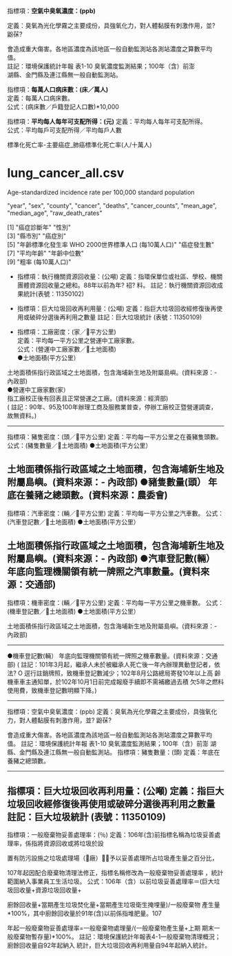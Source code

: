 指標項：**空氣中臭氧濃度：(ppb)**

定義：臭氧為光化學霧之主要成份，具強氧化力，對人體黏膜有刺激作用，並?				
鼢茠?				
       				
會造成重大傷害。各地區濃度為該地區一般自動監測站各測站濃度之算數平均 				
       值。 				
註記：環境保護統計年報 表1-10  臭氧濃度監測結果；100年（含）前澎 				
       湖縣、金門縣及連江縣無一般自動監測站。 


指標項：**每萬人口病床數：(床／萬人)** 		
定義：每萬人口病床數。 		
公式：(病床數／戶籍登記人口數)*10,000

指標項：**平均每人每年可支配所得：(元)**	
定義：平均每人每年可支配所得。 	
公式：平均每戶可支配所得／平均每戶人數 	

標準化死亡率-主要癌症_肺癌標準化死亡率(人/十萬人)


# lung_cancer_all.csv
Age-standardized incidence rate per 100,000 standard population

"year", "sex", "county", "cancer", "deaths", "cancer_counts", "mean_age", "median_age", "raw_death_rates"

[1] "癌症診斷年"                                          "性別"                                               
[3] "縣市別"                                              "癌症別"                                             
[5] "年齡標準化發生率  WHO 2000世界標準人口 (每10萬人口)" "癌症發生數"                                         
[7] "平均年齡"                                            "年齡中位數"                                         
[9] "粗率 (每10萬人口)" 

- 指標項：執行機關資源回收量：(公噸) 
定義：指環保單位或社區、學校、機關團體資源回收量之總和。88年以前為年?
袑?
       料。 
註記：執行機關資源回收成果統計(表號：11350102) 

- 指標項：巨大垃圾回收再利用量：(公噸) 
定義：指巨大垃圾回收經修復後再使用或破碎分選後再利用之數量 
註記：巨大垃圾統計 (表號：11350109)


- 指標項：工廠密度：(家／平方公里) 																									
定義：平均每一平方公里之營運中工廠家數。 																									
公式：(營運中工廠家數／土地面積) 																									
●土地面積(平方公里） 																									
     																									
土地面積係指行政區域之土地面積，包含海埔新生地及附屬島嶼。(資料來源：-																									
內政部) 																									
●營運中工廠家數(家） 																									
     指工廠校正後有回表且正常營運之工廠。(資料來源：經濟部) 																									
( 註記：90年、95及100年辦理工商及服務業普查，停辦工廠校正暨營運調查， 																									
       故無資料。) 																

------------------------------ 
指標項：豬隻密度：(頭／平方公里) 
定義：平均每一平方公里之在養豬隻頭數。 
公式：(豬隻數量／土地面積) 
●土地面積(平方公里） 
     
土地面積係指行政區域之土地面積，包含海埔新生地及附屬島嶼。(資料來源：-
內政部) 
●豬隻數量(頭） 
     年底在養豬之總頭數。(資料來源：農委會) 
------------------------------
指標項：汽車密度：(輛／平方公里) 
定義：平均每一平方公里之汽車數。 
公式：(汽車登記數／土地面積) 
●土地面積(平方公里） 
     
土地面積係指行政區域之土地面積，包含海埔新生地及附屬島嶼。(資料來源：-
內政部) 
●汽車登記數(輛） 
     年底向監理機關領有統一牌照之汽車數量。(資料來源：交通部) 
------------------------------ 
指標項：機車密度：(輛／平方公里) 
定義：平均每一平方公里之機車數。 
公式：(機車登記數／土地面積) 
●土地面積(平方公里） 
     
土地面積係指行政區域之土地面積，包含海埔新生地及附屬島嶼。(資料來源：-
內政部) 

------------------------------
●機車登記數(輛） 
     年底向監理機關領有統一牌照之機車數量。(資料來源：交通部) 
( 
註記：101年3月起，繼承人未於被繼承人死亡後一年內辦理異動登記者，依法?
O 
       逕行註銷牌照，致機車登記數減少；102年8月公路總局寄發10年以上高 
       齡機車車主通知單，於102年10月1日前完成報廢手續即不需補繳過去積 
       欠5年之燃料使用費，致機車登記數明顯下降。) 

------------------------------ 
指標項：空氣中臭氧濃度：(ppb) 
定義：臭氧為光化學霧之主要成份，具強氧化力，對人體黏膜有刺激作用，並?
鼢茠?
       
會造成重大傷害。各地區濃度為該地區一般自動監測站各測站濃度之算數平均 
       值。 
註記：環境保護統計年報 表1-10  臭氧濃度監測結果；100年（含）前澎 
       湖縣、金門縣及連江縣無一般自動監測站。 
指標項：豬隻數量：(頭) 
定義：年底在養豬之總頭數。

------------------------------ 
指標項：巨大垃圾回收再利用量：(公噸) 
定義：指巨大垃圾回收經修復後再使用或破碎分選後再利用之數量 
註記：巨大垃圾統計 (表號：11350109) 
------------------------------ 
指標項：一般廢棄物妥善處理率：(％) 
定義：106年(含)前指標名稱為垃圾妥善處理率，係指將資源回收或將垃圾於設 
       
置有防污設施之垃圾處理場（廠），予以妥善處理所占垃圾產生量之百分比， 
       
107年起因配合廢棄物清理法修正，指標名稱修改為一般廢棄物妥善處理率 
       ，統計範圍納入事業員工生活垃圾。 
公式：106年（含）以前垃圾妥善處理率＝(巨大垃圾回收量+資源垃圾回收量+ 
       
廚餘回收量+當期產生垃圾焚化量+當期產生垃圾衛生掩埋量)/一般廢棄物 
       產生量*100%，其中廚餘回收量於91年(含)以前係指堆肥量。107 
       
年起一般廢棄物妥善處理率=一般廢棄物處理量/(一般廢棄物產生量+上期 
       期末一般廢棄物暫存量)*100%。 
註記：環境保護統計年報表4-1一般廢棄物清理概況；廚餘回收量自92年起納入 
       統計，巨大垃圾回收再利用量自94年起納入統計。
